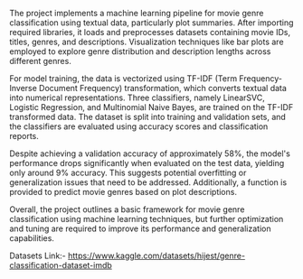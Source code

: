 The project implements a machine learning pipeline for movie genre classification using textual data, particularly plot summaries. After importing required libraries, it loads and preprocesses datasets containing movie IDs, titles, genres, and descriptions. Visualization techniques like bar plots are employed to explore genre distribution and description lengths across different genres.

For model training, the data is vectorized using TF-IDF (Term Frequency-Inverse Document Frequency) transformation, which converts textual data into numerical representations. Three classifiers, namely LinearSVC, Logistic Regression, and Multinomial Naive Bayes, are trained on the TF-IDF transformed data. The dataset is split into training and validation sets, and the classifiers are evaluated using accuracy scores and classification reports.

Despite achieving a validation accuracy of approximately 58%, the model's performance drops significantly when evaluated on the test data, yielding only around 9% accuracy. This suggests potential overfitting or generalization issues that need to be addressed. Additionally, a function is provided to predict movie genres based on plot descriptions.

Overall, the project outlines a basic framework for movie genre classification using machine learning techniques, but further optimization and tuning are required to improve its performance and generalization capabilities.

Datasets Link:- https://www.kaggle.com/datasets/hijest/genre-classification-dataset-imdb

